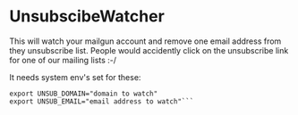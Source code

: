 # UnsubscibeWatcher

This will watch your mailgun account and remove one email address from they unsubscribe list.
People would accidently click on the unsubscribe link for one of our mailing lists :-/

It needs system env's set for these:

```export UNSUB_MAILGUN_API_KEY="your api key"
export UNSUB_DOMAIN="domain to watch"
export UNSUB_EMAIL="email address to watch"```
